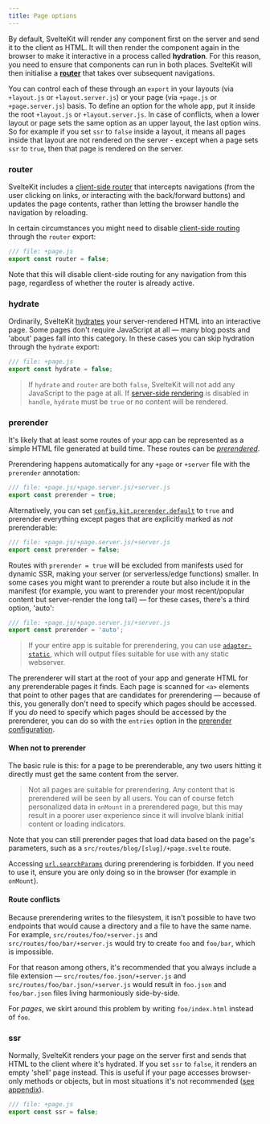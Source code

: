 ```yaml
---
title: Page options
---
```


By default, SvelteKit will render any component first on the server and send it to the client as HTML. It will then render the component again in the browser to make it interactive in a process called **hydration**. For this reason, you need to ensure that components can run in both places. SvelteKit will then initialise a [**router**](/docs/routing) that takes over subsequent navigations.

You can control each of these through an `export` in your layouts (via `+layout.js` or `+layout.server.js`) or your page (via `+page.js` or `+page.server.js`) basis. To define an option for the whole app, put it inside the root `+layout.js` or `+layout.server.js`. In case of conflicts, when a lower layout or page sets the same option as an upper layout, the last option wins. So for example if you set `ssr` to `false` inside a layout, it means all pages inside that layout are not rendered on the server - except when a page sets `ssr` to `true`, then that page is rendered on the server.

### router

SvelteKit includes a [client-side router](/docs/appendix#routing) that intercepts navigations (from the user clicking on links, or interacting with the back/forward buttons) and updates the page contents, rather than letting the browser handle the navigation by reloading.

In certain circumstances you might need to disable [client-side routing](/docs/appendix#routing) through the `router` export:

```js
/// file: +page.js
export const router = false;
```

Note that this will disable client-side routing for any navigation from this page, regardless of whether the router is already active.

### hydrate

Ordinarily, SvelteKit [hydrates](/docs/appendix#hydration) your server-rendered HTML into an interactive page. Some pages don't require JavaScript at all — many blog posts and 'about' pages fall into this category. In these cases you can skip hydration through the `hydrate` export:

```js
/// file: +page.js
export const hydrate = false;
```

> If `hydrate` and `router` are both `false`, SvelteKit will not add any JavaScript to the page at all. If [server-side rendering](/docs/hooks#handle) is disabled in `handle`, `hydrate` must be `true` or no content will be rendered.

### prerender

It's likely that at least some routes of your app can be represented as a simple HTML file generated at build time. These routes can be [_prerendered_](/docs/appendix#prerendering).

Prerendering happens automatically for any `+page` or `+server` file with the `prerender` annotation:

```js
/// file: +page.js/+page.server.js/+server.js
export const prerender = true;
```

Alternatively, you can set [`config.kit.prerender.default`](/docs/configuration#prerender) to `true` and prerender everything except pages that are explicitly marked as _not_ prerenderable:

```js
/// file: +page.js/+page.server.js/+server.js
export const prerender = false;
```

Routes with `prerender = true` will be excluded from manifests used for dynamic SSR, making your server (or serverless/edge functions) smaller. In some cases you might want to prerender a route but also include it in the manifest (for example, you want to prerender your most recent/popular content but server-render the long tail) — for these cases, there's a third option, 'auto':

```js
/// file: +page.js/+page.server.js/+server.js
export const prerender = 'auto';
```

> If your entire app is suitable for prerendering, you can use [`adapter-static`](https://github.com/sveltejs/kit/tree/master/packages/adapter-static), which will output files suitable for use with any static webserver.

The prerenderer will start at the root of your app and generate HTML for any prerenderable pages it finds. Each page is scanned for `<a>` elements that point to other pages that are candidates for prerendering — because of this, you generally don't need to specify which pages should be accessed. If you _do_ need to specify which pages should be accessed by the prerenderer, you can do so with the `entries` option in the [prerender configuration](/docs/configuration#prerender).

#### When not to prerender

The basic rule is this: for a page to be prerenderable, any two users hitting it directly must get the same content from the server.

> Not all pages are suitable for prerendering. Any content that is prerendered will be seen by all users. You can of course fetch personalized data in `onMount` in a prerendered page, but this may result in a poorer user experience since it will involve blank initial content or loading indicators.

Note that you can still prerender pages that load data based on the page's parameters, such as a `src/routes/blog/[slug]/+page.svelte` route.

Accessing [`url.searchParams`](/docs/load#input-url) during prerendering is forbidden. If you need to use it, ensure you are only doing so in the browser (for example in `onMount`).

#### Route conflicts

Because prerendering writes to the filesystem, it isn't possible to have two endpoints that would cause a directory and a file to have the same name. For example, `src/routes/foo/+server.js` and `src/routes/foo/bar/+server.js` would try to create `foo` and `foo/bar`, which is impossible.

For that reason among others, it's recommended that you always include a file extension — `src/routes/foo.json/+server.js` and `src/routes/foo/bar.json/+server.js` would result in `foo.json` and `foo/bar.json` files living harmoniously side-by-side.

For _pages_, we skirt around this problem by writing `foo/index.html` instead of `foo`.

### ssr

Normally, SvelteKit renders your page on the server first and sends that HTML to the client where it's hydrated. If you set `ssr` to `false`, it renders an empty 'shell' page instead. This is useful if your page accesses browser-only methods or objects, but in most situations it's not recommended ([see appendix](/docs/appendix#ssr)).

```js
/// file: +page.js
export const ssr = false;
```
